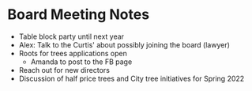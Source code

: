 # Board Meeting Notes

* Table block party until next year
* Alex: Talk to the Curtis' about possibly joining the board (lawyer)
* Roots for trees applications open
    * Amanda to post to the FB page
* Reach out for new directors
* Discussion of half price trees and City tree initiatives for Spring
  2022
